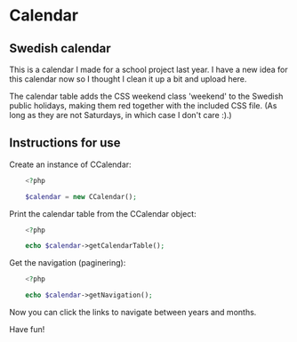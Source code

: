 # Calendar

## Swedish calendar

This is a calendar I made for a school project last year. I have a new idea for this calendar now so I thought I clean it up a bit and upload here. 

The calendar table adds the CSS weekend class 'weekend' to the Swedish public holidays, making them red together with the included CSS file. (As long as they are not Saturdays, in which case I don't care :).)

## Instructions for use

Create an instance of CCalendar: 
```php
	<?php 

	$calendar = new CCalendar();
```

Print the calendar table from the CCalendar object:
```php
	<?php

	echo $calendar->getCalendarTable();
```

Get the navigation (paginering): 
```php
	<?php

	echo $calendar->getNavigation();
```

Now you can click the links to navigate between years and months. 

Have fun!
